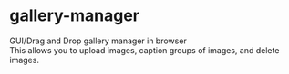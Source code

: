 # gallery-manager
GUI/Drag and Drop gallery manager in browser
<br />
This allows you to upload images, caption groups of images, and delete images.

